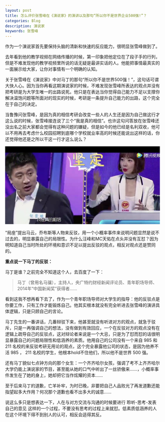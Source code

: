 ```yaml
---
layout: post
title: 怎么评价张雪峰在《演说家》的演讲以及那句“所以你不是世界企业500强!”？
categories: Blog
description: 演说家
keywords: 张雪峰
---
```


作为一个演说家首先要保持头脑的清新和快速的反应能力，很明显张雪峰做到了。

去年看到他的教学视频在网络传播的时候，第一印象把他定位在了段子手的行列，但是不难发现他的教学视频里所说的话无疑是最讲实话的人。他能把事情最真实的一面展示给大家，让你对事情有一个明确的认知。

关于张雪峰在《演说家》中对马丁的那句“所以你不是世界500强！”，这句话可谓大快人心。因为当你再看这期演说家的时候，不难发现张雪峰所表达的观点并没有把考研是为大学生唯一的出路说死。他只是在表达当你觉得自己能力不足以支撑你解决温饱问题等所面对的现实的时候，考研是一条提升自己能力的出路，这个完全在于自己的决定。

当鲁豫问张雪峰，是因为真的相信考研会改变一些人的人生还是因为自己做这行才这么说的时候，张雪峰接连说了三个“我是真的相信”。也许这句问答放在张雪峰还没出名之前大家都会觉得有这种问题的嫌疑，但是如今的他已经是名利双收，他可以不用再去考虑什么校园招聘到底哪个学校就业率高的时候还能说出这样的话，你还觉得他还是之所以干这一行才这么说么？

![](/images/blog/zhang.jpg)

“局座”提出马云，乔布斯等人物来反驳，用一个小概率事件来说明问题显然是说不过去的，明显暴露自己的局限性。为什么汪峰和MC天佑在点头并没有互怼？因为明知道自己当时所处的环境和意识不足以提出反驳的观点，相反对观点还是赞同的。

**重点说一下马丁的反驳：**

马丁是谁？之前完全不知道这个人，去百度了一下：

> 马丁（曾用名马骧），主持人，央广特约财经新闻评论员、青年职场导师、2014年“中国新闻奖”获得者……

看到这我不想再看下去了，作为一个青年职场导师对大学生的指导：他的反驳点是你要工作，只有工作才能锻炼自己。他其实根本就没有完全听进去张雪峰的演讲具体逻辑，只是只顾自己的言论。

马丁先生的一番讲话，几番辩驳下来，他甚至就没有听进对方的观点，就急于驳斥，只是一再强调自己的想法，没有做到有效回应，一个在反驳对方的观点没有在逻辑上疏导自己的反驳点，这对辩论者来说是一个大忌，只是为了怼而怼的话很明显暴露自己的问题局限性和低涵养的素质。他用自己的公司没有一个来自 985 和 211 名校的来反驳考研无用论的观点，这个完全暴露他公司的状态，是因为他养不活 985 ， 211 名校的学生，他根本hold不住他们，所以他不是世界 500 强。

还有马丁貌似七点钟方向的那个女生：一个齐齐哈尔女孩，强调了考不上齐齐哈尔大学仍能上演说家的节目，甚至能从她的口气中听出了一丝骄傲来……，小概率事件发生在了她的身上，她却把它当作炫耀的资本……

至于后来马丁的道歉，亡羊补牢，为时已晚，非要把自己人品败光了再发道歉还能指望起多大作用？何况那个道歉也看不出多大的诚意……

说这么多只是想表达一下，人在与对方交流与沟通的时候要进行 聆听-思考-发表自己的意见 这样的一个过程，不要没有思考的过程上来就怼。低素质低涵养的人在这个环境下得不到别人的认可，相反会适得其反。
